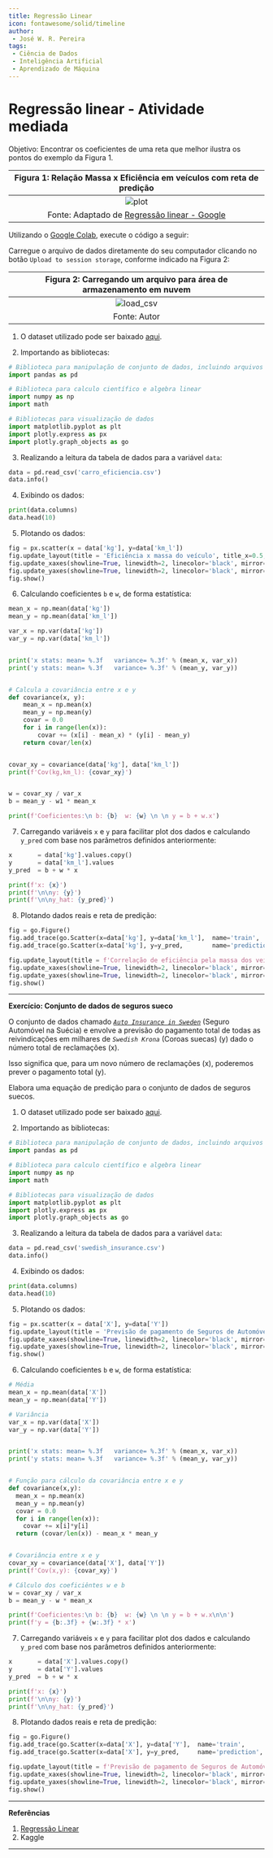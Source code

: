```yaml
---
title: Regressão Linear
icon: fontawesome/solid/timeline
author:
 - José W. R. Pereira
tags:
 - Ciência de Dados
 - Inteligência Artificial
 - Aprendizado de Máquina
---
```



# Regressão linear - Atividade mediada

Objetivo: 
Encontrar os coeficientes de uma reta que melhor ilustra os pontos do exemplo da Figura 1.

|Figura 1: Relação Massa x Eficiência em veículos com reta de predição |
|:--------------------------------------------------------------------:|
| ![plot](../img/ml05-plot_pred.png)                                   |
| Fonte: Adaptado de [Regressão linear - Google](https://developers.google.com/machine-learning/crash-course/linear-regression?hl=pt-br) |


Utilizando o [Google Colab](https://colab.google/), execute o código a seguir:

Carregue o arquivo de dados diretamente do seu computador clicando no botão `Upload to session storage`, conforme indicado na Figura 2:

| Figura 2: Carregando um arquivo para área de armazenamento em nuvem |
|:-------------------------------------------------------------------:|
| ![load_csv](../img/ml05-load_csv.png)                                  |
| Fonte: Autor                                                        |

1) O dataset utilizado pode ser baixado [aqui](../../dataset/carro_eficiencia.csv).

2) Importando as bibliotecas:

```py
# Biblioteca para manipulação de conjunto de dados, incluindo arquivos .csv
import pandas as pd

# Biblioteca para calculo científico e algebra linear
import numpy as np
import math

# Bibliotecas para visualização de dados
import matplotlib.pyplot as plt
import plotly.express as px
import plotly.graph_objects as go

```

3) Realizando a leitura da tabela de dados para a variável `data`:

```py
data = pd.read_csv('carro_eficiencia.csv')
data.info()
```

4) Exibindo os dados:

```py
print(data.columns)
data.head(10)
```

5) Plotando os dados:

```py
fig = px.scatter(x = data['kg'], y=data['km_l'])
fig.update_layout(title = 'Eficiência x massa do veículo', title_x=0.5, xaxis_title= "Massa do veículo [kg]", yaxis_title="Eficiência [km/l]", height = 500, width = 700)
fig.update_xaxes(showline=True, linewidth=2, linecolor='black', mirror=True)
fig.update_yaxes(showline=True, linewidth=2, linecolor='black', mirror=True)
fig.show()
```

6) Calculando coeficientes `b` e `w`, de forma estatística:

```py
mean_x = np.mean(data['kg'])
mean_y = np.mean(data['km_l'])

var_x = np.var(data['kg'])
var_y = np.var(data['km_l'])


print('x stats: mean= %.3f   variance= %.3f' % (mean_x, var_x))
print('y stats: mean= %.3f   variance= %.3f' % (mean_y, var_y))


# Calcula a covariância entre x e y
def covariance(x, y):
    mean_x = np.mean(x)
    mean_y = np.mean(y)
    covar = 0.0
    for i in range(len(x)):
        covar += (x[i] - mean_x) * (y[i] - mean_y)
    return covar/len(x)


covar_xy = covariance(data['kg'], data['km_l'])
print(f'Cov(kg,km_l): {covar_xy}')


w = covar_xy / var_x
b = mean_y - w1 * mean_x

print(f'Coeficientes:\n b: {b}  w: {w} \n \n y = b + w.x')
```



7) Carregando variáveis `x` e `y` para facilitar plot dos dados e calculando `y_pred` com base nos parâmetros definidos anteriormente:

```py
x       = data['kg'].values.copy()
y       = data['km_l'].values
y_pred  = b + w * x

print(f'x: {x}')
print(f'\n\ny: {y}')
print(f'\n\ny_hat: {y_pred}')
```

8) Plotando dados reais e reta de predição:

```py
fig = go.Figure()
fig.add_trace(go.Scatter(x=data['kg'], y=data['km_l'],  name='train',       mode='markers',       marker_color='rgba(152, 0, 0, .8)'))
fig.add_trace(go.Scatter(x=data['kg'], y=y_pred,        name='prediction',  mode='lines+markers', marker_color='rgba(0, 152, 0, .8)'))

fig.update_layout(title = f'Correlação de eficiência pela massa dos veículos',title_x=0.5, xaxis_title= "Massa do veículo", yaxis_title="Eficiência")
fig.update_xaxes(showline=True, linewidth=2, linecolor='black', mirror=True)
fig.update_yaxes(showline=True, linewidth=2, linecolor='black', mirror=True)
fig.show()
```

---



**Exercício: Conjunto de dados de seguros sueco**

O conjunto de dados chamado [*`Auto Insurance in Sweden`*](../dataset/swedish_insurance.csv) (Seguro Automóvel na Suécia) e envolve a previsão do pagamento total de todas as reivindicações em milhares de *`Swedish Krona`* (Coroas suecas) (y) dado o número total de reclamações (x).

Isso significa que, para um novo número de reclamações (x), poderemos prever o pagamento total (y).

Elabora uma equação de predição para o conjunto de dados de seguros suecos.


1) O dataset utilizado pode ser baixado [aqui](../../dataset/swedish_insurance.csv).

2) Importando as bibliotecas:

```py
# Biblioteca para manipulação de conjunto de dados, incluindo arquivos .csv
import pandas as pd

# Biblioteca para calculo científico e algebra linear
import numpy as np
import math

# Bibliotecas para visualização de dados
import matplotlib.pyplot as plt
import plotly.express as px
import plotly.graph_objects as go
```

3) Realizando a leitura da tabela de dados para a variável `data`:

```py
data = pd.read_csv('swedish_insurance.csv')
data.info()
```

4) Exibindo os dados:

```py
print(data.columns)
data.head(10)
```

5) Plotando os dados:

```py
fig = px.scatter(x = data['X'], y=data['Y'])
fig.update_layout(title = 'Previsão de pagamento de Seguros de Automóvel na Suécia', title_x=0.5, xaxis_title= "Núm. de Reclamações", yaxis_title="Pagamento Total [kr]", height = 500, width = 700)
fig.update_xaxes(showline=True, linewidth=2, linecolor='black', mirror=True)
fig.update_yaxes(showline=True, linewidth=2, linecolor='black', mirror=True)
fig.show()
```

6) Calculando coeficientes `b` e `w`, de forma estatística:

```py
# Média
mean_x = np.mean(data['X'])
mean_y = np.mean(data['Y'])

# Variância 
var_x = np.var(data['X'])
var_y = np.var(data['Y'])


print('x stats: mean= %.3f   variance= %.3f' % (mean_x, var_x))
print('y stats: mean= %.3f   variance= %.3f' % (mean_y, var_y))


# Função para cálculo da covariância entre x e y
def covariance(x,y):
  mean_x = np.mean(x)
  mean_y = np.mean(y)
  covar = 0.0
  for i in range(len(x)):
    covar += x[i]*y[i]
  return (covar/len(x)) - mean_x * mean_y


# Covariância entre x e y
covar_xy = covariance(data['X'], data['Y'])
print(f'Cov(x,y): {covar_xy}')

# Cálculo dos coeficiêntes w e b
w = covar_xy / var_x
b = mean_y - w * mean_x

print(f'Coeficientes:\n b: {b}  w: {w} \n \n y = b + w.x\n\n')
print(f'y = {b:.3f} + {w:.3f} * x')
```



7) Carregando variáveis `x` e `y` para facilitar plot dos dados e calculando `y_pred` com base nos parâmetros definidos anteriormente:

```py
x       = data['X'].values.copy()
y       = data['Y'].values
y_pred  = b + w * x

print(f'x: {x}')
print(f'\n\ny: {y}')
print(f'\n\ny_hat: {y_pred}')
```

8) Plotando dados reais e reta de predição:

```py
fig = go.Figure()
fig.add_trace(go.Scatter(x=data['X'], y=data['Y'],  name='train',       mode='markers',       marker_color='rgba(152, 0, 0, .8)'))
fig.add_trace(go.Scatter(x=data['X'], y=y_pred,     name='prediction',  mode='lines+markers', marker_color='rgba(0, 152, 0, .8)'))

fig.update_layout(title = f'Previsão de pagamento de Seguros de Automóvel na Suécia',title_x=0.5, xaxis_title= "Núm. Reclamações", yaxis_title="Pagamento [kr]")
fig.update_xaxes(showline=True, linewidth=2, linecolor='black', mirror=True)
fig.update_yaxes(showline=True, linewidth=2, linecolor='black', mirror=True)
fig.show()
```






---

**Referências**

1. [Regressão Linear](https://developers.google.com/machine-learning/crash-course/linear-regression?hl=pt-br)
2. Kaggle
---
